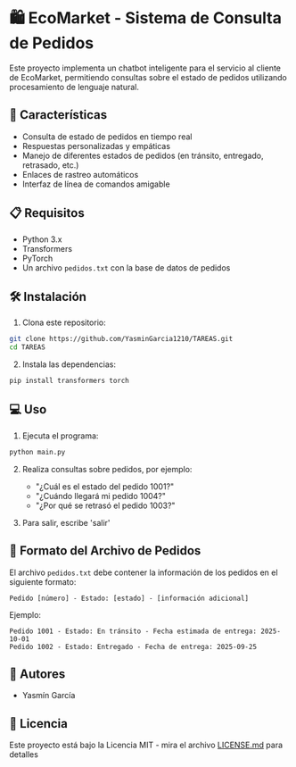 # 🛍️ EcoMarket - Sistema de Consulta de Pedidos

Este proyecto implementa un chatbot inteligente para el servicio al cliente de EcoMarket, permitiendo consultas sobre el estado de pedidos utilizando procesamiento de lenguaje natural.

## 🚀 Características

- Consulta de estado de pedidos en tiempo real
- Respuestas personalizadas y empáticas
- Manejo de diferentes estados de pedidos (en tránsito, entregado, retrasado, etc.)
- Enlaces de rastreo automáticos
- Interfaz de línea de comandos amigable

## 📋 Requisitos

- Python 3.x
- Transformers
- PyTorch
- Un archivo `pedidos.txt` con la base de datos de pedidos

## 🛠️ Instalación

1. Clona este repositorio:
```bash
git clone https://github.com/YasminGarcia1210/TAREAS.git
cd TAREAS
```

2. Instala las dependencias:
```bash
pip install transformers torch
```

## 💻 Uso

1. Ejecuta el programa:
```bash
python main.py
```

2. Realiza consultas sobre pedidos, por ejemplo:
   - "¿Cuál es el estado del pedido 1001?"
   - "¿Cuándo llegará mi pedido 1004?"
   - "¿Por qué se retrasó el pedido 1003?"

3. Para salir, escribe 'salir'

## 📝 Formato del Archivo de Pedidos

El archivo `pedidos.txt` debe contener la información de los pedidos en el siguiente formato:
```
Pedido [número] - Estado: [estado] - [información adicional]
```

Ejemplo:
```
Pedido 1001 - Estado: En tránsito - Fecha estimada de entrega: 2025-10-01
Pedido 1002 - Estado: Entregado - Fecha de entrega: 2025-09-25
```

## 👥 Autores

- Yasmín García

## 📄 Licencia

Este proyecto está bajo la Licencia MIT - mira el archivo [LICENSE.md](LICENSE.md) para detalles
